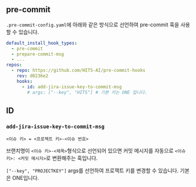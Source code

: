 ## pre-commit

`.pre-commit-config.yaml`에 아래와 같은 방식으로 선언하여 pre-commit 훅을 사용할 수 있습니다.

```yaml
default_install_hook_types:
  - pre-commit
  - prepare-commit-msg
  - ...
repos:
  - repo: https://github.com/HITS-AI/pre-commit-hooks
    rev: d0236e2
    hooks:
      - id: add-jira-issue-key-to-commit-msg
        # args: ["--key", "HITS"] # 기본 키는 ONE 입니다.
```

## ID

### `add-jira-issue-key-to-commit-msg`

`<이슈 키> = <프로젝트 키>-<이슈 번호>`

브랜치명이 `<이슈 키>-<제목>`형식으로 선언되어 있으면 커밋 메시지를 자동으로 `<이슈 키>: <커밋 메시지>`로 변환해주는 훅입니다.

`["--key", "PROJECTKEY"]` args를 선언하여 프로젝트 키를 변경할 수 있습니다. 기본은 ONE입니다.
